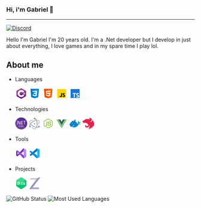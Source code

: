 ### Hi, i'm Gabriel 👋
---

[![Discord](https://img.shields.io/static/v1?label=Discord&message=Vulcan%234805&color=a35fe3&logoColor=ffffff&style=for-the-badge&logo=discord)](https://discord.com/users/203713369927057408)

Hello I'm Gabriel I'm 20 years old. I'm a .Net developer but I develop in just about everything, I love games and in my spare time I play lol.

## About me

* Languages

  [![C#](https://raw.githubusercontent.com/Gabriel-Paulucci/Gabriel-Paulucci/master/images/c-sharp.png)](https://docs.microsoft.com/pt-br/dotnet/csharp/tour-of-csharp/)
  [![Css](https://raw.githubusercontent.com/Gabriel-Paulucci/Gabriel-Paulucci/master/images/css3.png)](https://www.w3schools.com/css/default.asp)
  [![Html](https://raw.githubusercontent.com/Gabriel-Paulucci/Gabriel-Paulucci/master/images/html-5.png)](https://www.w3schools.com/html/default.asp)
  [![JavaScript](https://raw.githubusercontent.com/Gabriel-Paulucci/Gabriel-Paulucci/master/images/javascript.png)](https://developer.mozilla.org/pt-BR/docs/Web/JavaScript)
  [![TypeScript](https://raw.githubusercontent.com/Gabriel-Paulucci/Gabriel-Paulucci/master/images/typescript.png)](https://www.typescriptlang.org/)
  
* Technologies
  
  [![DotNet](https://raw.githubusercontent.com/Gabriel-Paulucci/Gabriel-Paulucci/master/images/dot-net.png)](https://dotnet.microsoft.com/)
  [![ElectronNet](https://raw.githubusercontent.com/Gabriel-Paulucci/Gabriel-Paulucci/master/images/electron-net.png)](https://github.com/ElectronNET/Electron.NET)
  [![NodeJs](https://raw.githubusercontent.com/Gabriel-Paulucci/Gabriel-Paulucci/master/images/node-js.png)](https://nodejs.org/en/)
  [![VueJs](https://raw.githubusercontent.com/Gabriel-Paulucci/Gabriel-Paulucci/master/images/vue-js.png)](https://vuejs.org/)
  [![Docker](https://raw.githubusercontent.com/Gabriel-Paulucci/Gabriel-Paulucci/master/images/docker.png)](https://www.docker.com/)
  [![NestJs](https://raw.githubusercontent.com/Gabriel-Paulucci/Gabriel-Paulucci/master/images/nest-js.png)](https://nestjs.com/)

* Tools

  [![Visual Studio](https://raw.githubusercontent.com/Gabriel-Paulucci/Gabriel-Paulucci/master/images/visual-studio-2019.png)](https://visualstudio.microsoft.com/pt-br/vs/)
  [![Visual Studio Code](https://raw.githubusercontent.com/Gabriel-Paulucci/Gabriel-Paulucci/master/images/visual-studio-code-2019.png)](https://code.visualstudio.com/)

* Projects

  [![DiscordCs](https://raw.githubusercontent.com/Gabriel-Paulucci/Gabriel-Paulucci/master/images/discord-cs.png)](https://github.com/FarDragi/DiscordCs)
  [![Zuraaa](https://raw.githubusercontent.com/Gabriel-Paulucci/Gabriel-Paulucci/master/images/zuraaa.png)](https://github.com/zuraaa-projects)

![GitHub Status](https://github-readme-stats.vercel.app/api?username=gabriel-paulucci&show_icons=true&title_color=8544c2&icon_color=8544c2&text_color=4F5159&bg_color=F3F3F3)
![Most Used Languages](https://github-readme-stats.vercel.app/api/top-langs/?username=gabriel-paulucci&layout=compact&title_color=8544c2&bg_color=F3F3F3)